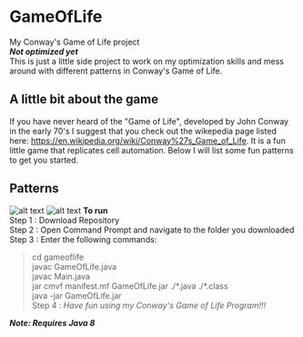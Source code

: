 # GameOfLife
My Conway's Game of Life project  
***Not optimized yet***  
This is just a little side project to work on my optimization skills and mess around with different patterns in Conway's Game of Life.

## A little bit about the game  
If you have never heard of the "Game of Life", developed by John Conway in the
early 70's I suggest that you check out the wikepedia page listed here:
https://en.wikipedia.org/wiki/Conway%27s_Game_of_Life. It is a fun little game that replicates cell automation. Below I will list some fun patterns to get you started.    

## Patterns  
![alt text](https://upload.wikimedia.org/wikipedia/commons/thumb/9/96/Game_of_life_block_with_border.svg/66px-Game_of_life_block_with_border.svg.png)
![alt text](https://upload.wikimedia.org/wikipedia/commons/thumb/9/96/Game_of_life_block_with_border.svg/66px-Game_of_life_block_with_border.svg.png)
**To run**  
Step 1 : Download Repository  
Step 2 : Open Command Prompt and navigate to the folder you downloaded  
Step 3 : Enter the following commands:
> cd gameoflife  
> javac GameOfLife.java  
> javac Main.java  
> jar cmvf manifest.mf GameOfLife.jar ./\*.java ./\*.class  
> java -jar GameOfLife.jar  
Step 4 : *Have fun using my Conway's Game of Life Program!!!*  

***Note: Requires Java 8***